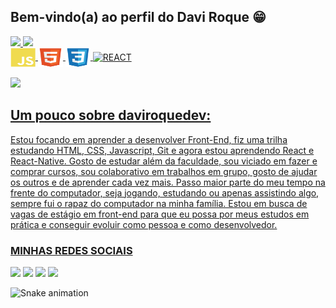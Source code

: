 ## Bem-vindo(a) ao perfil do Davi Roque 😁

 <div>
  <a href="https://github.com/daviroquedev">
  <img height="180em" src="https://github-readme-stats.vercel.app/api?username=daviroquedev&show_icons=true&theme=tokyonight&include_all_commits=true&count_private=true"/>
  <img height="180em" src="https://github-readme-stats.vercel.app/api/top-langs/?username=daviroquedev&layout=compact&langs_count=6&theme=tokyonight"/>
</div>
<div style="display: inline_block">
  <img align="center" alt="Js" height="30" width="40" src="https://raw.githubusercontent.com/devicons/devicon/master/icons/javascript/javascript-plain.svg">
  <img align="center" alt="HTML" height="30" width="40" src="https://raw.githubusercontent.com/devicons/devicon/master/icons/html5/html5-original.svg">
  <img align="center" alt="CSS" height="30" width="40" src="https://raw.githubusercontent.com/devicons/devicon/master/icons/css3/css3-original.svg">
  <img align="center" alt="REACT" height="30" width="40" src="https://cdn.jsdelivr.net/gh/devicons/devicon/icons/react/react-original.svg">
 
</div>
 
 <br>
 <img src="https://camo.githubusercontent.com/2161a192024072eb9c7fcf30ce6c592508d418a704c8d7745e2e53c590df473f/68747470733a2f2f6b6f6d617265762e636f6d2f67687076632f3f757365726e616d653d706962726f7468657273267468656d653d64656661756c7426636f6c6f723d626c7565267374796c653d666f722d7468652d6261646765266c6162656c3d50726f66696c652b5669657773">
 <br>

 <h2>Um pouco sobre daviroquedev:</h2>
<p> Estou focando em aprender a desenvolver Front-End, fiz uma trilha estudando HTML, CSS, Javascript, Git e agora estou aprendendo React e React-Native. Gosto de estudar além da faculdade, sou viciado em fazer e comprar cursos, sou colaborativo em trabalhos em grupo, gosto de ajudar os outros e de aprender cada vez mais. Passo maior parte do meu tempo na frente do computador, seja jogando, estudando ou apenas assistindo algo, sempre fui o rapaz do computador na minha família. Estou em busca de vagas de estágio em front-end para que eu possa por meus estudos em prática e conseguir evoluir como pessoa e como desenvolvedor.</p>
 
  ### MINHAS REDES SOCIAIS
 
<div> 
  
  <a href="https://instagram.com/davirq" target="_blank"><img src="https://img.shields.io/badge/-Instagram-%23E4405F?style=for-the-badge&logo=instagram&logoColor=white" target="_blank"></a> 
  <a href = "mailto:sowdavi@gmail.com"><img src="https://img.shields.io/badge/-Gmail-%23333?style=for-the-badge&logo=gmail&logoColor=white" target="_blank"></a>
  <a href="https://www.linkedin.com/in/daviroquedev" target="_blank"><img src="https://img.shields.io/badge/-LinkedIn-%230077B5?style=for-the-badge&logo=linkedin&logoColor=white" target="_blank"></a> 
   <a href="https://twitter.com/daviroquedev" target="_blank"><img src="https://img.shields.io/badge/Twitter-%231DA1F2.svg?style=for-the-badge&logo=Twitter&logoColor=white" target="_blank"></a> 

 
  ![Snake animation](https://github.com/daviroquedev/daviroquedev/blob/output/github-contribution-grid-snake.svg)

</div>
